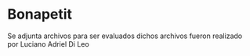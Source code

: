 # Bonapetit
Se adjunta archivos para ser evaluados dichos archivos fueron realizado por Luciano Adriel Di Leo
